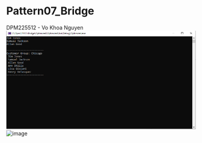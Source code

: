 # Pattern07_Bridge
DPM225512 - Vo Khoa Nguyen
![Optimized](Dpm225512-Bridge/Optimized.PNG)
<img width="984" height="509" alt="image" src="https://github.com/user-attachments/assets/dbaec503-5f93-468c-bebb-ecdf8ab4d350" />


